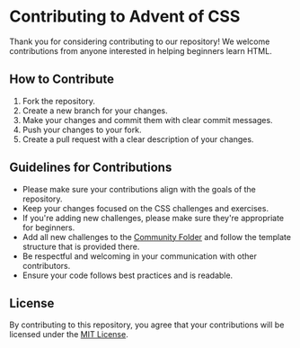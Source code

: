 # Contributing to Advent of CSS

Thank you for considering contributing to our repository! We welcome contributions from anyone interested in helping beginners learn HTML.

## How to Contribute

1.  Fork the repository.
2.  Create a new branch for your changes.
3.  Make your changes and commit them with clear commit messages.
4.  Push your changes to your fork.
5.  Create a pull request with a clear description of your changes.

## Guidelines for Contributions

- Please make sure your contributions align with the goals of the repository.
- Keep your changes focused on the CSS challenges and exercises.
- If you're adding new challenges, please make sure they're appropriate for beginners.
- Add all new challenges to the [Community Folder](https://github.com/codeskills-dev/advent-of-css/tree/main/Community-challenges) and follow the template structure that is provided there.
- Be respectful and welcoming in your communication with other contributors.
- Ensure your code follows best practices and is readable.

<!-- ## Code of Conduct

To ensure a welcoming and respectful community, we have adopted a Code of Conduct. Contributors are expected to adhere to it. You can find the Code of Conduct in the CODE_OF_CONDUCT.md file.
 -->

## License

By contributing to this repository, you agree that your contributions will be licensed under the [MIT License](https://opensource.org/licenses/MIT).
